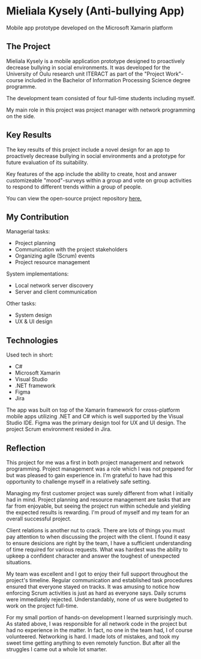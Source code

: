 # Mieliala Kysely (Anti-bullying App)

Mobile app prototype developed on the Microsoft Xamarin platform

## The Project

Mieliala Kysely is a mobile application prototype designed to proactively decrease bullying in social environments. It was developed for the University of Oulu research unit ITERACT as part of the "Project Work"- course included in the Bachelor of Information Processing Science degree programme.

The development team consisted of four full-time students including myself.

My main role in this project was project manager with network programming on the side. 

## Key Results

The key results of this project include a novel design for an app to proactively decrease bullying in social environments and a prototype for future evaluation of its suitability.

Key features of the app include the ability to create, host and answer customizeable "mood"-surveys within a group and vote on group activities to respond to different trends within a group of people. 

You can view the open-source project repository [here.](https://github.com/Etex99/mieliala-kysely)

## My Contribution

Managerial tasks:
* Project planning
* Communication with the project stakeholders
* Organizing agile (Scrum) events
* Project resource management

System implementations:
* Local network server discovery
* Server and client communication

Other tasks:
* System design
* UX & UI design

## Technologies

Used tech in short:
* C#
* Microsoft Xamarin
* Visual Studio
* .NET framework
* Figma
* Jira

The app was built on top of the Xamarin framework for cross-platform mobile apps utilizing .NET and C# which is well supported by the Visual Studio IDE. Figma was the primary design tool for UX and UI design. The project Scrum environment resided in Jira.

## Reflection

This project for me was a first in both project management and network programming. Project management was a role which I was not prepared for but was pleased to gain experience in. I'm grateful to have had this opportunity to challenge myself in a relatively safe setting.

Managing my first customer project was surely different from what I initially had in mind. Project planning and resource management are tasks that are far from enjoyable, but seeing the project run within schedule and yielding the expected results is rewarding. I'm proud of myself and my team for an overall successful project. 

Client relations is another nut to crack. There are lots of things you must pay attention to when discussing the project with the client. I found it easy to ensure desicions are right by the team, I have a sufficient understanding of time required for various requests. What was hardest was the ability to upkeep a confident character and answer the toughest of unexpected situations.

My team was excellent and I got to enjoy their full support throughout the project's timeline. Regular communication and established task procedures ensured that everyone stayed on tracks. It was amusing to notice how enforcing Scrum activities is just as hard as everyone says. Daily scrums were immediately rejected. Understandably, none of us were budgeted to work on the project full-time. 

For my small portion of hands-on development I learned surprisingly much. As stated above, I was responsible for all network code in the project but had no experience in the matter. In fact, no one in the team had, I of course volunteered. Networking is hard. I made lots of mistakes, and took my sweet time getting anything to even remotely function. But after all the struggles I came out a whole lot smarter. 
